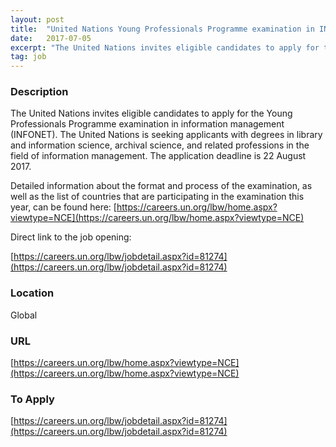 ```yaml
---
layout: post
title:  "United Nations Young Professionals Programme examination in INFONET - United Nations"
date:   2017-07-05
excerpt: "The United Nations invites eligible candidates to apply for the Young Professionals Programme examination in information management (INFONET). The United Nations is seeking applicants with degrees in library and information science, archival science, and related professions in the field of information management. The application deadline is 22 August 2017. Detailed..."
tag: job
---
```


### Description   

The United Nations invites eligible candidates to apply for the Young Professionals Programme examination in information management (INFONET).  The United Nations is seeking applicants with degrees in library and information science, archival science, and related professions in the field of information management.  The application deadline is 22 August 2017.

Detailed information about the format and process of the examination, as well as the list of countries that are participating in the examination this year, can be found here:
[https://careers.un.org/lbw/home.aspx?viewtype=NCE](https://careers.un.org/lbw/home.aspx?viewtype=NCE)

Direct link to the job opening:

[https://careers.un.org/lbw/jobdetail.aspx?id=81274](https://careers.un.org/lbw/jobdetail.aspx?id=81274)








### Location   

Global


### URL   

[https://careers.un.org/lbw/home.aspx?viewtype=NCE](https://careers.un.org/lbw/home.aspx?viewtype=NCE)

### To Apply   

[https://careers.un.org/lbw/jobdetail.aspx?id=81274](https://careers.un.org/lbw/jobdetail.aspx?id=81274)





